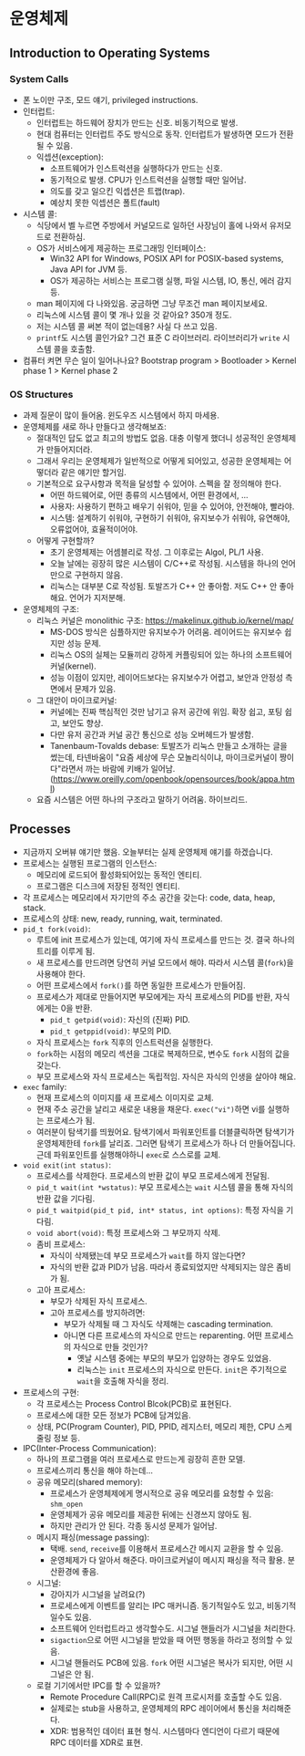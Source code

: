 # 운영체제

## Introduction to Operating Systems

### System Calls

- 폰 노이만 구조, 모드 얘기, privileged instructions.
- 인터럽트:
  - 인터럽트는 하드웨어 장치가 만드는 신호. 비동기적으로 발생.
  - 현대 컴퓨터는 인터럽트 주도 방식으로 동작. 인터럽트가 발생하면 모드가 전환될 수 있음.
  - 익셉션(exception):
    - 소프트웨어가 인스트럭션을 실행하다가 만드는 신호.
    - 동기적으로 발생. CPU가 인스트럭션을 실행할 때만 일어남.
    - 의도를 갖고 일으킨 익셉션은 트랩(trap).
    - 예상치 못한 익셉션은 폴트(fault)
- 시스템 콜:
  - 식당에서 벨 누르면 주방에서 커널모드로 일하던 사장님이 홀에 나와서 유저모드로 전환하심.
  - OS가 서비스에게 제공하는 프로그래밍 인터페이스:
    - Win32 API for Windows, POSIX API for POSIX-based systems, Java API for JVM 등.
    - OS가 제공하는 서비스는 프로그램 실행, 파일 시스템, IO, 통신, 에러 감지 등.
  - man 페이지에 다 나와있음. 궁금하면 그냥 무조건 man 페이지보세요.
  - 리눅스에 시스템 콜이 몇 개나 있을 것 같아요? 350개 정도.
  - 저는 시스템 콜 써본 적이 없는데용? 사실 다 쓰고 있음.
  - `printf`도 시스템 콜인가요? 그건 표준 C 라이브러리. 라이브러리가 `write` 시스템 콜을 호출함.
- 컴퓨터 켜면 무슨 일이 일어나나요? Bootstrap program > Bootloader > Kernel phase 1 > Kernel phase 2

### OS Structures

- 과제 질문이 많이 들어옴. 윈도우즈 시스템에서 하지 마세용.
- 운영체제를 새로 하나 만들다고 생각해보죠:
  - 절대적인 답도 없고 최고의 방법도 없음. 대충 이렇게 했더니 성공적인 운영체제가 만들어지더라.
  - 그래서 우리는 운영체제가 일반적으로 어떻게 되어있고, 성공한 운영체제는 어떻더라 같은 얘기만 할거임.
  - 기본적으로 요구사항과 목적을 달성할 수 있어야. 스펙을 잘 정의해야 한다.
    - 어떤 하드웨어로, 어떤 종류의 시스템에서, 어떤 환경에서, ...
    - 사용자: 사용하기 편하고 배우기 쉬워야, 믿을 수 있어야, 안전해야, 빨라야.
    - 시스템: 설계하기 쉬워야, 구현하기 쉬워야, 유지보수가 쉬워야, 유연해야, 오류없어야, 효율적이어야.
  - 어떻게 구현할까?
    - 초기 운영체제는 어셈블리로 작성. 그 이후로는 Algol, PL/1 사용.
    - 오늘 날에는 굉장히 많은 시스템이 C/C++로 작성됨. 시스템을 하나의 언어만으로 구현하지 않음.
    - 리눅스는 대부분 C로 작성됨. 토발즈가 C++ 안 좋아함. 저도 C++ 안 좋아해요. 언어가 지저분해.
- 운영체제의 구조:
  - 리눅스 커널은 monolithic 구조: https://makelinux.github.io/kernel/map/
    - MS-DOS 방식은 심플하지만 유지보수가 어려움. 레이어드는 유지보수 쉽지만 성능 문제.
    - 리눅스 OS의 실체는 모듈끼리 강하게 커플링되어 있는 하나의 소프트웨어 커널(kernel).
    - 성능 이점이 있지만, 레이어드보다는 유지보수가 어렵고, 보안과 안정성 측면에서 문제가 있음.
  - 그 대안이 마이크로커널:
    - 커널에는 진짜 핵심적인 것만 남기고 유저 공간에 위임. 확장 쉽고, 포팅 쉽고, 보안도 향상.
    - 다만 유저 공간과 커널 공간 통신으로 성능 오버헤드가 발생함.
    - Tanenbaum-Tovalds debase: 토발즈가 리눅스 만들고 소개하는 글을 썼는데, 타넨바움이 "요즘 세상에 무슨 모놀리식이냐, 마이크로커널이 짱이다"라면서 까는 바람에 키배가 일어남. (https://www.oreilly.com/openbook/opensources/book/appa.html)
  - 요즘 시스템은 어떤 하나의 구조라고 말하기 어려움. 하이브리드.

## Processes

- 지금까지 오버뷰 얘기만 했음. 오늘부터는 실제 운영체제 얘기를 하겠습니다.
- 프로세스는 실행된 프로그램의 인스턴스:
  - 메모리에 로드되어 활성화되어있는 동적인 엔티티.
  - 프로그램은 디스크에 저장된 정적인 엔티티.
- 각 프로세스는 메모리에서 자기만의 주소 공간을 갖는다: code, data, heap, stack.
- 프로세스의 상태: new, ready, running, wait, terminated.
- `pid_t fork(void)`:
  - 루트에 init 프로세스가 있는데, 여기에 자식 프로세스를 만드는 것. 결국 하나의 트리를 이루게 됨.
  - 새 프로세스를 만드려면 당연히 커널 모드에서 해야. 따라서 시스템 콜(`fork`)을 사용해야 한다.
  - 어떤 프로세스에서 `fork()`를 하면 동일한 프로세스가 만들어짐.
  - 프로세스가 제대로 만들어지면 부모에게는 자식 프로세스의 PID를 반환, 자식에게는 0을 반환.
    - `pid_t getpid(void)`: 자신의 (진짜) PID.
    - `pid_t getppid(void)`: 부모의 PID.
  - 자식 프로세스는 `fork` 직후의 인스트럭션을 실행한다.
  - `fork`하는 시점의 메모리 섹션을 그대로 복제하므로, 변수도 `fork` 시점의 값을 갖는다.
  - 부모 프로세스와 자식 프로세스는 독립적임. 자식은 자식의 인생을 살아야 해요.
- `exec` family:
  - 현재 프로세스의 이미지를 새 프로세스 이미지로 교체.
  - 현재 주소 공간을 날리고 새로운 내용을 채운다. `exec("vi")`하면 vi를 실행하는 프로세스가 됨.
  - 여러분이 탐색기를 띄웠어요. 탐색기에서 파워포인트를 더블클릭하면 탐색기가 운영체제한테 `fork`를 날리죠. 그러면 탐색기 프로세스가 하나 더 만들어집니다. 근데 파워포인트를 실행해야하니 `exec`로 스스로를 교체.
- `void exit(int status)`:
  - 프로세스를 삭제한다. 프로세스의 반환 값이 부모 프로세스에게 전달됨.
  - `pid_t wait(int *wstatus)`: 부모 프로세스는 `wait` 시스템 콜을 통해 자식의 반환 값을 기다림.
  - `pid_t waitpid(pid_t pid, int* status, int options)`: 특정 자식을 기다림.
  - `void abort(void)`: 특정 프로세스와 그 부모까지 삭제.
  - 좀비 프로세스:
    - 자식이 삭제됐는데 부모 프로세스가 `wait`를 하지 않는다면?
    - 자식의 반환 값과 PID가 남음. 따라서 종료되었지만 삭제되지는 않은 좀비가 됨.
  - 고아 프로세스:
    - 부모가 삭제된 자식 프로세스.
    - 고아 프로세스를 방지하려면:
      - 부모가 삭제될 때 그 자식도 삭제해는 cascading termination.
      - 아니면 다른 프로세스의 자식으로 만드는 reparenting. 어떤 프로세스의 자식으로 만들 것인가?
        - 옛날 시스템 중에는 부모의 부모가 입양하는 경우도 있었음.
        - 리눅스는 `init` 프로세스의 자식으로 만든다. `init`은 주기적으로 `wait`을 호출해 자식을 정리.
- 프로세스의 구현:
  - 각 프로세스는 Process Control Blcok(PCB)로 표현된다.
  - 프로세스에 대한 모든 정보가 PCB에 담겨있음.
  - 상태, PC(Program Counter), PID, PPID, 레지스터, 메모리 제한, CPU 스케줄링 정보 등.
- IPC(Inter-Process Communication):
  - 하나의 프로그램을 여러 프로세스로 만드는게 굉장히 흔한 모델.
  - 프로세스끼리 통신을 해야 하는데...
  - 공유 메모리(shared memory):
    - 프로세스가 운영체제에게 명시적으로 공유 메모리를 요청할 수 있음: `shm_open`
    - 운영체제가 공유 메모리를 제공한 뒤에는 신경쓰지 않아도 됨.
    - 하지만 관리가 안 된다. 각종 동시성 문제가 일어남.
  - 메시지 패싱(message passing):
    - 택배. `send`, `receive`를 이용해서 프로세스간 메시지 교환을 할 수 있음.
    - 운영체제가 다 알아서 해준다. 마이크로커널이 메시지 패싱을 적극 활용. 분산환경에 좋음.
  - 시그널:
    - 강아지가 시그널을 날려요(?)
    - 프로세스에게 이벤트를 알리는 IPC 매커니즘. 동기적일수도 있고, 비동기적일수도 있음.
    - 소프트웨어 인터럽트라고 생각할수도. 시그널 핸들러가 시그널을 처리한다.
    - `sigaction`으로 어떤 시그널을 받았을 때 어떤 행동을 하라고 정의할 수 있음.
    - 시그널 핸들러도 PCB에 있음. `fork` 어떤 시그널은 복사가 되지만, 어떤 시그널은 안 됨.
  - 로컬 기기에서만 IPC를 할 수 있을까?
    - Remote Procedure Call(RPC)로 원격 프로시저를 호출할 수도 있음.
    - 실제로는 stub을 사용하고, 운영체제의 RPC 레이어에서 통신을 처리해준다.
    - XDR: 범용적인 데이터 표현 형식. 시스템마다 엔디언이 다르기 때문에 RPC 데이터를 XDR로 표현.


